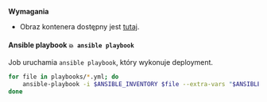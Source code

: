 **Wymagania**
- Obraz kontenera dostępny jest [tutaj](https://gitlab.com/pl.rachuna-net/containers/ansible/container_registry/8648376).

#### Ansible playbook `💥 ansible playbook`
Job uruchamia `ansible playbook`, który wykonuje deployment.

```bash
for file in playbooks/*.yml; do
    ansible-playbook -i $ANSIBLE_INVENTORY $file --extra-vars "$ANSIBLE_VARS"
done
```
